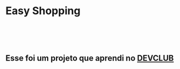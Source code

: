

<h1>Easy Shopping</h1>
<br>
<br>
<br>
<h2>Esse foi um projeto que aprendi no <a href="https://aulas.devclub.com.br/members/home">DEVCLUB</a></h2>
